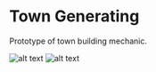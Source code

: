 # Town Generating
 
Prototype of town building mechanic.  

![alt text](https://i.imgur.com/e9Ngu63.png)
![alt text](https://i.imgur.com/Ofjd1rS.png)
